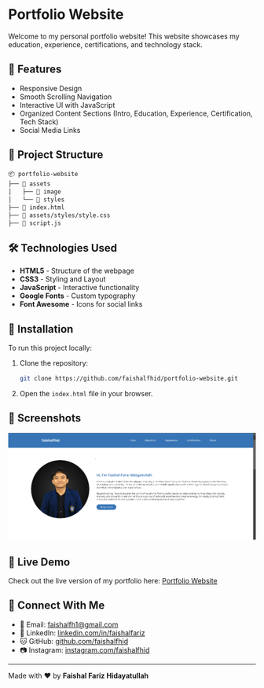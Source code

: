 # Portfolio Website

Welcome to my personal portfolio website! This website showcases my education, experience, certifications, and technology stack.

## 🚀 Features
- Responsive Design
- Smooth Scrolling Navigation
- Interactive UI with JavaScript
- Organized Content Sections (Intro, Education, Experience, Certification, Tech Stack)
- Social Media Links

## 📂 Project Structure
```
📦 portfolio-website
├── 📂 assets
│   ├── 📂 image
│   └── 📂 styles
├── 📜 index.html
├── 📜 assets/styles/style.css
├── 📜 script.js
```

## 🛠️ Technologies Used
- **HTML5** - Structure of the webpage
- **CSS3** - Styling and Layout
- **JavaScript** - Interactive functionality
- **Google Fonts** - Custom typography
- **Font Awesome** - Icons for social links

## 🔧 Installation
To run this project locally:
1. Clone the repository:
   ```sh
   git clone https://github.com/faishalfhid/portfolio-website.git
   ```
2. Open the `index.html` file in your browser.

## 📸 Screenshots
![Portfolio Screenshot](assets/image/portfolio-preview.png)

## 🔗 Live Demo
Check out the live version of my portfolio here: [Portfolio Website](https://www.faishalfhid.my.id/)

## 🤝 Connect With Me
- 📧 Email: [faishalfh1@gmail.com](mailto:faishalfh1@gmail.com)
- 💼 LinkedIn: [linkedin.com/in/faishalfariz](https://www.linkedin.com/in/faishalfariz/)
- 🐱 GitHub: [github.com/faishalfhid](https://github.com/faishalfhid/)
- 📷 Instagram: [instagram.com/faishalfhid](https://www.instagram.com/faishalfhid/)

---
Made with ❤️ by **Faishal Fariz Hidayatullah**

